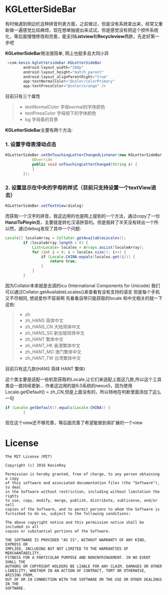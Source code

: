 # KGLetterSideBar

有时候遇到侧边栏这种拼音列表方面，之前做过，但是没有系统拿出来，经常又重新做一遍感觉比较麻烦，现在想单独提出来试试，但是感觉没有把这个控件系统化，等后面慢慢修改和完善，能支持**Listview**和**Recycleview**两款，先走好第一步吧

**KGLetterSideBar**用法很简单, 网上也挺多且大同小异
```java
 <com.kevin.kglettersidebar.KGLetterSideBar
        android:layout_width="20dp"
        android:layout_height="match_parent"
        android:layout_alignParentRight="true"
        app:textNormalColor="@color/colorPrimary"
        app:textPressColor="@color/orange" />
```
目前只有三个属性
> * textNormalColor 字母normal的字体颜色
> * textPressColor 字母按下的字体颜色
> * bg 字母条的背景

**KGLetterSideBar**主要有两个方法:
### 1. 设置字母表滑动点击
```java
KGLetterSideBar.setOnTouchingLetterChangedListener(new KGLetterSideBar.OnTouchingLetterChangedListener() {
            @Override
            public void onTouchingLetterChanged(String s) {
            }
        });
```
### 2. 设置显示在中央的字母的样式（目前只支持设置一个textView进去）
```java
KGLetterSideBar.setTextView(dialog)
```

而获取一个汉字的拼音，我这边用的也是网上提到的一个方法，通过copy了一份**HanziToPinyin**类，主要就是转化汉语拼音的。但是我转了半天没有转出一个所以然，通过debug发现了其中一个问题:
```java
Locale[] localeArray = Collator.getAvailableLocales();
        if (localeArray.length > 0) {
            List<Locale> locales = Arrays.asList(localeArray);
            for (int i = 0; i < locales.size(); i++) {
                if (Locale.CHINA.equals(locales.get(i))) {
                    return true;
                }
            }
        }
```

因为Collator本来就是去调的icu (International Components for Unicode)
我们可以通过Collator.getAvailableLocales()来查看有没有支持的语言
但是每个手机又不尽相同, 想说爱你不容易啊
先看看自带只能获取的locale
和中文相关的就一下这些:
 > * zh
 > * zh_HANS 简体中文
 > * zh_HANS_CN 大陆简体中文
 > * zh_HANS_SG 新加坡简体中文
 > * zh_HANT 繁体中文
 > * zh_HANT_HK 香港繁体中文
 > * zh_HANT_MO 澳门繁体中文
 > * zh_HANT_TW 台湾繁体中文

目前只有这几款(HANS 简体  HANT 繁体)

这个类主要是适配一些机型获取的Locale,让它们来适配上面这几款,所以这个工具类会一直持续更新...
作者这边用的是6.0系统的nexus5，因为使用Locale.getDefault() = zh_CN,但是上面没有的，所以特地在判断里面添加了这么一句
```java
if (Locale.getDefault().equals(Locale.CHINA)) {
        }
```

现在这个view还不够完善，等后面完善了希望能做到易扩展的一个view

# License
```
The MIT License (MIT)

Copyright (c) 2016 KevinRoy

Permission is hereby granted, free of charge, to any person obtaining a copy
of this software and associated documentation files (the "Software"), to deal
in the Software without restriction, including without limitation the rights
to use, copy, modify, merge, publish, distribute, sublicense, and/or sell
copies of the Software, and to permit persons to whom the Software is
furnished to do so, subject to the following conditions:

The above copyright notice and this permission notice shall be included in all
copies or substantial portions of the Software.

THE SOFTWARE IS PROVIDED "AS IS", WITHOUT WARRANTY OF ANY KIND, EXPRESS OR
IMPLIED, INCLUDING BUT NOT LIMITED TO THE WARRANTIES OF MERCHANTABILITY,
FITNESS FOR A PARTICULAR PURPOSE AND NONINFRINGEMENT. IN NO EVENT SHALL THE
AUTHORS OR COPYRIGHT HOLDERS BE LIABLE FOR ANY CLAIM, DAMAGES OR OTHER
LIABILITY, WHETHER IN AN ACTION OF CONTRACT, TORT OR OTHERWISE, ARISING FROM,
OUT OF OR IN CONNECTION WITH THE SOFTWARE OR THE USE OR OTHER DEALINGS IN THE
SOFTWARE.
```

